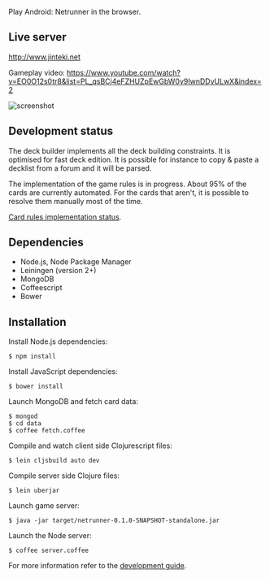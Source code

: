 Play Android: Netrunner in the browser.

## Live server

http://www.jinteki.net

Gameplay video: https://www.youtube.com/watch?v=EO0O12s0tr8&list=PL_qsBCj4eFZHUZpEwGbW0y9IwnDDvULwX&index=2

![screenshot](https://dl.dropboxusercontent.com/u/5601199/screenshot.jpg)


## Development status

The deck builder implements all the deck building constraints. It is optimised for fast deck edition. It is possible for instance to copy & paste a decklist from a forum and it will be parsed.

The implementation of the game rules is in progress. About 95% of the cards are currently automated. For the cards that aren't, it is possible to resolve them manually most of the time.

[Card rules implementation status](https://docs.google.com/spreadsheets/d/1ICv19cNjSaW9C-DoEEGH3iFt09PBTob4CAutGex0gnE).


## Dependencies

* Node.js, Node Package Manager
* Leiningen (version 2+)
* MongoDB
* Coffeescript
* Bower


## Installation

Install Node.js dependencies:

```
$ npm install
```

Install JavaScript dependencies:

```
$ bower install
```

Launch MongoDB and fetch card data:

```
$ mongod
$ cd data
$ coffee fetch.coffee
```

Compile and watch client side Clojurescript files:

```
$ lein cljsbuild auto dev
```

Compile server side Clojure files:

```
$ lein uberjar
```

Launch game server:

```
$ java -jar target/netrunner-0.1.0-SNAPSHOT-standalone.jar
```

Launch the Node server:

```
$ coffee server.coffee
```

For more information refer to the [development guide](https://github.com/mtgred/netrunner/wiki/Getting-Started-with-Development).
